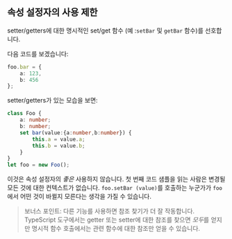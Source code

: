 ## 속성 설정자의 사용 제한

setter/getters에 대한 명시적인 set/get 함수 (예 :`setBar` 및 `getBar` 함수)를 선호합니다.

다음 코드를 보겠습니다:

```ts
foo.bar = {
    a: 123,
    b: 456
};
```

setter/getters가 있는 모습을 보면:

```ts
class Foo {
    a: number;
    b: number;
    set bar(value:{a:number,b:number}) {
        this.a = value.a;
        this.b = value.b;
    }
}
let foo = new Foo();
```

이것은 속성 설정자의 *좋은* 사용하지 않습니다. 첫 번째 코드 샘플을 읽는 사람은 변경될 모든 것에 대한 컨텍스트가 없습니다. 
`foo.setBar (value)`를 호출하는 누군가가 `foo`에서 어떤 것이 바뀔지 모른다는 생각을 가질 수 있습니다.

> 보너스 포인트: 다른 기능를 사용하면 참조 찾기가 더 잘 작동합니다. TypeScript 도구에서는 getter 또는 setter에 대한 참조를 찾으면 *모두*를 얻지만 명시적 함수 호출에서는 관련 함수에 대한 참조만 얻을 수 있습니다.
